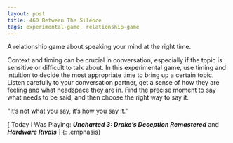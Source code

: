```yaml
---
layout: post
title: 460 Between The Silence
tags: experimental-game, relationship-game
---
```

A relationship game about speaking your mind at the right time.

Context and timing can be crucial in conversation, especially if the topic is sensitive or difficult to talk about.  In this experimental game, use timing and intuition to decide the most appropriate time to bring up a certain topic. Listen carefully to your conversation partner, get a sense of how they are feeling and what headspace they are in.  Find the precise moment to say what needs to be said, and then choose the right way to say it.

"It’s not what you say, it’s how you say it."

[ Today I Was Playing: ***Uncharted 3: Drake’s Deception Remastered*** and ***Hardware Rivals*** ]
{: .emphasis}